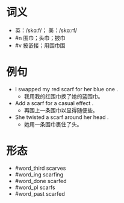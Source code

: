 # 词义
- 英：/skɑːf/； 美：/skɑːrf/
- #n 围巾；头巾；披巾
- #v 披嵌接；用围巾围
# 例句
- I swapped my red scarf for her blue one .
	- 我用我的红围巾换了她的蓝围巾。
- Add a scarf for a casual effect .
	- 再围上一条围巾以显得随便些。
- She twisted a scarf around her head .
	- 她用一条围巾裹住了头。
# 形态
- #word_third scarves
- #word_ing scarfing
- #word_done scarfed
- #word_pl scarfs
- #word_past scarfed
